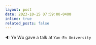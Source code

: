 ```yaml
---
layout: post
date: 2023-10-15 07:59:00-0400 
inline: true
related_posts: false
---
```


 :sound: Ye Wu gave a talk at `Yan-En University` 
